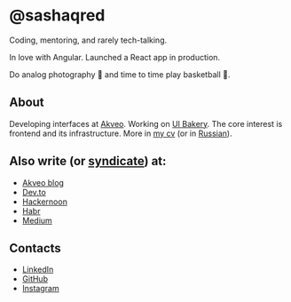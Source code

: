 # @sashaqred

Coding, mentoring, and rarely tech-talking.

In love with Angular. Launched a React app in production.

Do analog photography 📸 and time to time play basketball 🏀.

## About

Developing interfaces at [Akveo](https://github.com/akveo). Working on [UI Bakery](https://uibakery.io). The core interest is frontend and its infrastructure. More in [my cv](https://sashaqred.com/en/cv) (or in [Russian](https://sashaqred.com/ru/cv)).

## Also write (or [syndicate](https://indieweb.org/POSSE)) at:

- [Akveo blog](https://www.akveo.com/team/alexander-verbilo)
- [Dev.to](https://dev.to/sashaqred)
- [Hackernoon](https://hackernoon.com/u/sashaqred)
- [Habr](https://habr.com/ru/users/sashaqred/)
- [Medium](https://medium.com/@sashaqred)

## Contacts

- [LinkedIn](https://www.linkedin.com/in/sashaqred)
- [GitHub](https://github.com/sashaqred)
- [Instagram](https://www.instagram.com/sashaqred)
